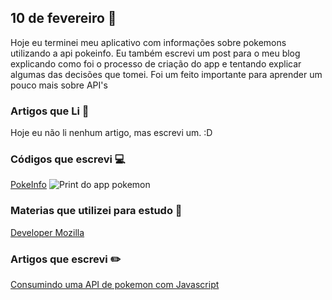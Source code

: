 ## 10 de fevereiro :pushpin:

Hoje eu terminei meu aplicativo com informações sobre pokemons utilizando a api pokeinfo. Eu também escrevi um post para o meu blog explicando como foi o processo de criação do app e tentando explicar algumas das decisões que tomei. Foi um feito importante para aprender um pouco mais sobre API's

### Artigos que Li :newspaper:

Hoje eu não li nenhum artigo, mas escrevi um. :D 


### Códigos que escrevi :computer:

[PokeInfo](https://crisgon.github.io/pokeinfo)
![Print do app pokemon](https://i.imgur.com/e5ZHCmr.png)


### Materias que utilizei para estudo :scroll:
[Developer Mozilla](https://developer.mozilla.org/pt-BR)


### Artigos que escrevi :pencil2:
[Consumindo uma API de pokemon com Javascript](https://crisgon.github.io/posts/Consumindo-uma-API-de-pokemon-com-Javascript/)





